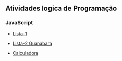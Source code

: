 ## Atividades logica de Programação 

### **JavaScript**
- [Lista-1](./Atividade%20%20lista1/)

- [Lista-2 Guanabara](./Atividade%20lista-2-Guanabara/)

- [Calculadora](./Calculadora/)

